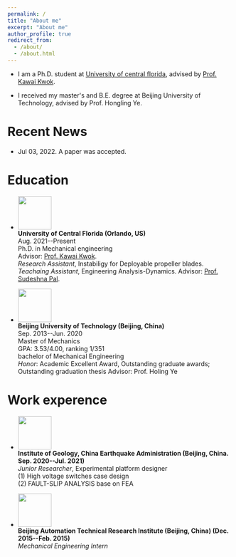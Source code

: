 ```yaml
---
permalink: /
title: "About me"
excerpt: "About me"
author_profile: true
redirect_from: 
  - /about/
  - /about.html
---
```


* I am a Ph.D. student at [University of central florida](https://www.ucf.edu/), advised by [Prof. Kawai Kwok](https://mae.ucf.edu/person/kawai-kwok/).

* I received my master's and B.E. degree at Beijing University of Technology, advised by Prof. Hongling Ye.


# Recent News
* Jul 03, 2022. A paper was accepted.


# Education
* <img width="75" height="75" src="https://jiahaoplus.github.io/images/University_of_Central_Florida.png"/> <br>
<b>University of Central Florida (Orlando, US)</b> <br>
Aug. 2021--Present<br>
Ph.D. in Mechanical engineering<br>
Advisor: [Prof. Kawai Kwok](https://mae.ucf.edu/person/kawai-kwok/). <br>
<i>Research Assistant</i>, Instabiligy for Deployable propeller blades.<br>
<i>Teachaing Assistant</i>, Engineering Analysis-Dynamics. Advisor: [Prof. Sudeshna Pal](https://mae.ucf.edu/person/sudeshna-pal/).<br>


* <img width="75" height="75" src="https://jiahaoplus.github.io/images/ETH.jpg"/> <br>
<b>Beijing University of Technology (Beijing, China) </b> <br>
Sep. 2013--Jun. 2020<br>
Master of Mechanics<br>
GPA: 3.53/4.00, ranking 1/351 <br>
bachelor of Mechanical Engineering<br>
<i>Honor</i>: Academic Excellent Award, Outstanding graduate awards; Outstanding graduation thesis
Advisor: Prof. Holing Ye<br>


# Work experence
* <img width="75" height="75" src="https://jiahaoplus.github.io/images/jhu_400x400.jpg"/> <br>
<b>Institute of Geology, China Earthquake Administration (Beijing, China. Sep. 2020--Jul. 2021) </b> <br>
<i>Junior Researcher</i>, Experimental platform designer <br>
(1) High voltage switches case design<br>
(2) FAULT-SLIP ANALYSIS base on FEA<br>

* <img width="75" height="75" src="https://jiahaoplus.github.io/images/vmware.png"/> <br>
<b>Beijing Automation Technical Research Institute (Beijing, China) (Dec. 2015--Feb. 2015)</b> <br>
<i>Mechanical Engineering Intern</i> <br>


